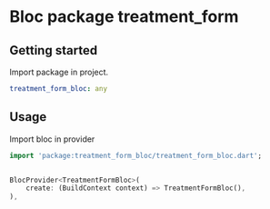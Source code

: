# Bloc package treatment_form

## Getting started

Import package in project.

```yaml
treatment_form_bloc: any
```

## Usage

Import bloc in provider

```dart
import 'package:treatment_form_bloc/treatment_form_bloc.dart';


BlocProvider<TreatmentFormBloc>(
    create: (BuildContext context) => TreatmentFormBloc(),
),

```
